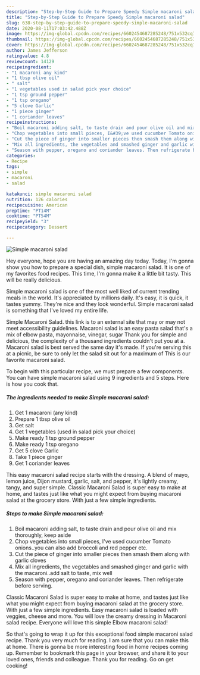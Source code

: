 ```yaml
---
description: "Step-by-Step Guide to Prepare Speedy Simple macaroni salad"
title: "Step-by-Step Guide to Prepare Speedy Simple macaroni salad"
slug: 638-step-by-step-guide-to-prepare-speedy-simple-macaroni-salad
date: 2020-08-11T17:03:42.488Z
image: https://img-global.cpcdn.com/recipes/6602454687285248/751x532cq70/simple-macaroni-salad-recipe-main-photo.jpg
thumbnail: https://img-global.cpcdn.com/recipes/6602454687285248/751x532cq70/simple-macaroni-salad-recipe-main-photo.jpg
cover: https://img-global.cpcdn.com/recipes/6602454687285248/751x532cq70/simple-macaroni-salad-recipe-main-photo.jpg
author: James Jefferson
ratingvalue: 4.8
reviewcount: 14129
recipeingredient:
- "1 macaroni any kind"
- "1 tbsp olive oil"
- " salt"
- "1 vegetables used in salad pick your choice"
- "1 tsp ground pepper"
- "1 tsp oregano"
- "5 clove Garlic"
- "1 piece ginger"
- "1 coriander leaves"
recipeinstructions:
- "Boil macaroni adding salt, to taste drain and pour olive oil and mix thoroughly, keep aside"
- "Chop vegetables into small pieces, I&#39;ve used cucumber Tomato onions..you can also add broccoli and red pepper etc."
- "Cut the piece of ginger into smaller pieces then smash them along with garlic cloves"
- "Mix all ingredients, the vegetables and smashed ginger and garlic with the macaroni..add salt to taste, mix well"
- "Season with pepper, oregano and coriander leaves. Then refrigerate before serving."
categories:
- Recipe
tags:
- simple
- macaroni
- salad

katakunci: simple macaroni salad 
nutrition: 126 calories
recipecuisine: American
preptime: "PT14M"
cooktime: "PT54M"
recipeyield: "3"
recipecategory: Dessert

---
```



![Simple macaroni salad](https://img-global.cpcdn.com/recipes/6602454687285248/751x532cq70/simple-macaroni-salad-recipe-main-photo.jpg)

Hey everyone, hope you are having an amazing day today. Today, I'm gonna show you how to prepare a special dish, simple macaroni salad. It is one of my favorites food recipes. This time, I'm gonna make it a little bit tasty. This will be really delicious.

Simple macaroni salad is one of the most well liked of current trending meals in the world. It's appreciated by millions daily. It's easy, it is quick, it tastes yummy. They're nice and they look wonderful. Simple macaroni salad is something that I've loved my entire life.

Simple Macaroni Salad. this link is to an external site that may or may not meet accessibility guidelines. Macaroni salad is an easy pasta salad that&#39;s a mix of elbow pasta, mayonnaise, vinegar, sugar Thank you for simple and delicious, the complexity of a thousand ingredients couldn&#39;t put you at a. Macaroni salad is best served the same day it&#39;s made. If you&#39;re serving this at a picnic, be sure to only let the salad sit out for a maximum of This is our favorite macaroni salad.


To begin with this particular recipe, we must prepare a few components. You can have simple macaroni salad using 9 ingredients and 5 steps. Here is how you cook that.

<!--inarticleads1-->

##### The ingredients needed to make Simple macaroni salad:

1. Get 1 macaroni (any kind)
1. Prepare 1 tbsp olive oil
1. Get  salt
1. Get 1 vegetables (used in salad pick your choice)
1. Make ready 1 tsp ground pepper
1. Make ready 1 tsp oregano
1. Get 5 clove Garlic
1. Take 1 piece ginger
1. Get 1 coriander leaves


This easy macaroni salad recipe starts with the dressing. A blend of mayo, lemon juice, Dijon mustard, garlic, salt, and pepper, it&#39;s lightly creamy, tangy, and super simple. Classic Macaroni Salad is super easy to make at home, and tastes just like what you might expect from buying macaroni salad at the grocery store. With just a few simple ingredients. 

<!--inarticleads2-->

##### Steps to make Simple macaroni salad:

1. Boil macaroni adding salt, to taste drain and pour olive oil and mix thoroughly, keep aside
1. Chop vegetables into small pieces, I&#39;ve used cucumber Tomato onions..you can also add broccoli and red pepper etc.
1. Cut the piece of ginger into smaller pieces then smash them along with garlic cloves
1. Mix all ingredients, the vegetables and smashed ginger and garlic with the macaroni..add salt to taste, mix well
1. Season with pepper, oregano and coriander leaves. Then refrigerate before serving.


Classic Macaroni Salad is super easy to make at home, and tastes just like what you might expect from buying macaroni salad at the grocery store. With just a few simple ingredients. Easy macaroni salad is loaded with veggies, cheese and more. You will love the creamy dressing in Macaroni salad recipe. Everyone will love this simple Elbow macaroni salad! 

So that's going to wrap it up for this exceptional food simple macaroni salad recipe. Thank you very much for reading. I am sure that you can make this at home. There is gonna be more interesting food in home recipes coming up. Remember to bookmark this page in your browser, and share it to your loved ones, friends and colleague. Thank you for reading. Go on get cooking!
